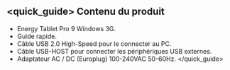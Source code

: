 ## <quick_guide> Contenu du produit 
* Energy Tablet Pro 9 Windows 3G. 
* Guide rapide. 
* Câble USB 2.0 High-Speed pour le connecter au PC. 
* Câble USB-HOST pour connecter les périphériques USB externes.
* Adaptateur AC / DC (Europlug) 100-240VAC 50-60Hz.
</quick_guide> 
